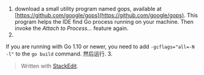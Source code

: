1. download a small utility program named gops, available at [https://github.com/google/gops](https://github.com/google/gops). This program helps the IDE find Go process running on your machine. Then invoke the _Attach to Process…_ feature again.
2. 
If you are running with Go 1.10 or newer, you need to add `-gcflags="all=-N -l"` to the `go build` command. 然后运行. 
3. 


> Written with [StackEdit](https://stackedit.io/).
<!--stackedit_data:
eyJoaXN0b3J5IjpbLTEzMDMwMTI5MDddfQ==
-->